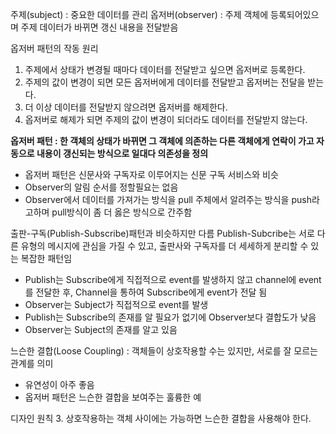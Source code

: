 주제(subject) : 중요한 데이터를 관리
옵저버(observer) : 주제 객체에 등록되어있으며 주제 데이터가 바뀌면 갱신 내용을 전달받음

옵저버 패턴의 작동 원리
1. 주제에서 상태가 변경될 때마다 데이터를 전달받고 싶으면 옵저버로 등록한다.
2. 주제의 값이 변경이 되면 모든 옵저버에게 데이터를 전달받고 옵저버는 전달을 받는다.
3. 더 이상 데이터를 전달받지 않으려면 옵저버를 해제한다.
4. 옵저버로 해제가 되면 주제의 값이 변경이 되더라도 데이터를 전달받지 않는다.

**옵저버 패턴 : 한 객체의 상태가 바뀌면 그 객체에 의존하는 다른 객체에게 연락이 가고 자동으로 내용이 갱신되는 방식으로 일대다 의존성을 정의**
- 옵저버 패턴은 신문사와 구독자로 이루어지는 신문 구독 서비스와 비슷
- Observer의 알림 순서를 정할필요는 없음
- Observer에서 데이터를 가져가는 방식을 pull 주체에서 알려주는 방식을 push라고하며 pull방식이 좀 더 옳은 방식으로 간주함

출판-구독(Publish-Subscribe)패턴과 비슷하지만 다름 Publish-Subcribe는 서로 다른 유형의 메시지에 관심을 가질 수 있고, 출판사와 구독자를 더 세세하게 분리할 수 있는 복잡한 패턴임
- Publish는 Subscribe에게 직접적으로 event를 발생하지 않고 channel에 event를 전달한 후, Channel을 통하여 Subscribe에게 event가 전달 됨  
- Observer는 Subject가 직접적으로 event를 발생
- Publish는 Subscribe의 존재를 알 필요가 없기에 Observer보다 결합도가 낮음
- Observer는 Subject의 존재를 알고 있음

느슨한 결합(Loose Coupling) : 객체들이 상호작용할 수는 있지만, 서로를 잘 모르는 관계를 의미
- 유연성이 아주 좋음
- 옵저버 패턴은 느슨한 결합을 보여주는 훌륭한 예

디자인 원칙 
3. 상호작용하는 객체 사이에는 가능하면 느슨한 결합을 사용해야 한다.
